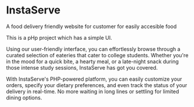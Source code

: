 # InstaServe
A food delivery friendly website for customer for easily accesible food

This is a pHp project which has a simple UI.

Using our user-friendly interface, you can effortlessly browse through a curated selection of eateries that cater to college students. Whether you're in the mood for a quick bite, a hearty meal, or a late-night snack during those intense study sessions, InstaServe has got you covered.

With InstaServe's PHP-powered platform, you can easily customize your orders, specify your dietary preferences, and even track the status of your delivery in real-time. No more waiting in long lines or settling for limited dining options.
